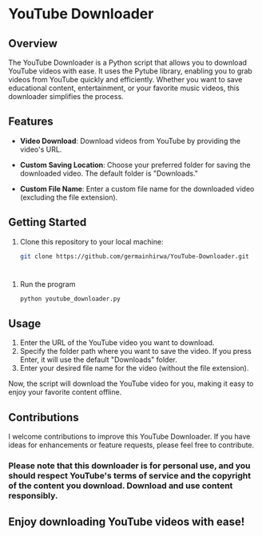 # YouTube Downloader

## Overview
The YouTube Downloader is a Python script that allows you to download YouTube videos with ease. It uses the Pytube library, enabling you to grab videos from YouTube quickly and efficiently. Whether you want to save educational content, entertainment, or your favorite music videos, this downloader simplifies the process.

## Features
- **Video Download**: Download videos from YouTube by providing the video's URL.

- **Custom Saving Location**: Choose your preferred folder for saving the downloaded video. The default folder is "Downloads."

- **Custom File Name**: Enter a custom file name for the downloaded video (excluding the file extension).

## Getting Started
1. Clone this repository to your local machine:
   ```bash
   git clone https://github.com/germainhirwa/YouTube-Downloader.git
#
1. Run the program
   ```bash
   python youtube_downloader.py

## Usage
1. Enter the URL of the YouTube video you want to download.
2. Specify the folder path where you want to save the video. If you press Enter, it will use the default "Downloads" folder.
3. Enter your desired file name for the video (without the file extension).

Now, the script will download the YouTube video for you, making it easy to enjoy your favorite content offline.

## Contributions
I welcome contributions to improve this YouTube Downloader. If you have ideas for enhancements or feature requests, please feel free to contribute.

### Please note that this downloader is for personal use, and you should respect YouTube's terms of service and the copyright of the content you download. Download and use content responsibly.

## Enjoy downloading YouTube videos with ease!
